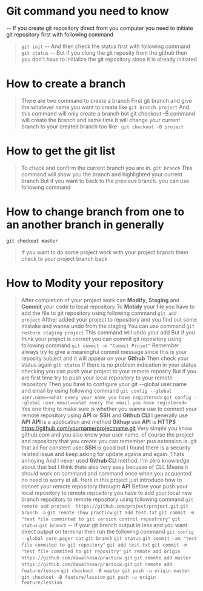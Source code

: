 # Git command you need to know
-- If you create git repository direct from you computer you need to initiate git repository first with following command
>`git init`
> -- And then check the status first with following command
>`git status`
> -- But if you clong the git reposity from the github then you don't have to initialize the git repository since it is already initiated
# How to create a branch
> There are two command to create a branch
> First git branch and give the whatever name you want to create like
`git branch project`
> And this command will only create a branch but git checkout -B command will create the branch and same time it will change your current branch to your created branch too like
` git checkout -B project`
# How to get the git list
> To check and confirm the current branch you are in.
`git branch`
> This command will show you the branch and highlighted your current branch
> But if you want to back to the previous branch. you can use following command
# How to change branch from one to an another branch in generally
`git checkout master`
> If you want to do some project work with your project branch them check to your project branch back
# How to __Modity__ your repository
> After completion of your project work can __Modify__, __Staging__ and __Commit__ your code to local repository
> To __Motidy__ your file you have to add the file to git repository using following command
`git add project`
> Afther added your project to repository and you find out some mistake and wanna undo from the staging 
> You can use command
`git restore staging project`
> This command will undo your add
> But if you think your project is correct you can commit git repository using following command
`git commit -m "Commit Projet"`
> Remember always try to give a meaningful commit message since this is your reposity subject and it will appear on your __Github__
> Then check your status again
`git status`
> If there is no problem indication in your status checking you can push your project to your remote reposity
> But if you are first time try to push your local repository to your remote repository
> Then you have to configure your git --global user.name and email by using following command
`git config --global user.name=<what every your name you have registered>`
`git config --global user.email=<what every the email you have registered>`
> Yes one thing to make sure is whether you wanna use to connect your remote repository using __API__ or __SSH__ and __Github CLI__ 
> I generally use __API__ 
> __API__ is a application and method __Githup__ use __API__ is __HTTPS__
> https://github.com/yourname/projectname.git
> Very simple you know github.com and you also know your user name, of course the project and repository that you create you can remember pus extension is .git that all
> For constent user __SSH__ is good but I found there is a security related issue and keep asking for update againa and again. Thats annoying
> And I never used __Github CLI__ method. I'm zero knowledge about that but I think thats also very easy becuase of CLI. Means it should work on command and command once when you acquented no need to worry at all.
> Here in this project just introduce how to connet your remote repository throught __API__
> Before your push your local repository to remote repository you have to add your local new branch repository to remote repository using following command
>`git remote add project  https://github.com/project/project.git`
>`git branch -a`
>`git remote show practicw`
>`git add test.txt`
>`git commit -m "test file comminted to git version control repostrory"`
>`git status`
>`git branch`
> -- If your git branch output in less and you want direct output on terminal then run the following command
>`git config --global core.pager cat`
>`git branch`
>`git status`
>`git commit -am "test file commited to git repostory"`
>`git add test.txt`
>`git commit -m "test file commited to git repositry"`
>`git remote add origin https://github.com/dawalhasa/practicw.git`
>`git remote add master https://github.com/dawalhasa/practicw.git`
>`git remote add feature/lesson`
>`git checkout -B master`
>`git push -u origin master`
>`git checkout -B feature/lession`
>`git push -u origin feature/lession`
